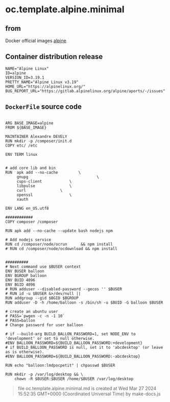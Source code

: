 # oc.template.alpine.minimal
## from
 Docker official images [alpine](https://hub.docker.com/_/alpine)
## Container distribution release


``` 
NAME="Alpine Linux"
ID=alpine
VERSION_ID=3.19.1
PRETTY_NAME="Alpine Linux v3.19"
HOME_URL="https://alpinelinux.org/"
BUG_REPORT_URL="https://gitlab.alpinelinux.org/alpine/aports/-/issues"

```



## `DockerFile` source code

``` 

ARG BASE_IMAGE=alpine
FROM ${BASE_IMAGE}

MAINTAINER Alexandre DEVELY 
RUN mkdir -p /composer/init.d
COPY etc/ /etc

ENV TERM linux


# add core lib and bin
RUN  apk add --no-cache 		\
     gnupg                              \
     cups-client			\
     libpulse				\
     curl				\
     openssl				\
     xauth

ENV LANG en_US.utf8

############
COPY composer /composer

RUN apk add --no-cache --update bash nodejs npm

# Add nodejs service
RUN cd /composer/node/ocrun 	 && npm install  
# RUN cd /composer/node/ocdownload && npm install


##########
# Next command use $BUSER context
ENV BUSER balloon
ENV BGROUP balloon
ENV BUID 4096
ENV BGID 4096
# RUN adduser --disabled-password --gecos '' $BUSER
# RUN id -u $BUSER &>/dev/null || 
RUN addgroup --gid $BGID $BGROUP
RUN adduser -D -h /home/balloon -s /bin/sh -u $BUID -G balloon $BUSER

# create an ubuntu user
# PASS=`pwgen -c -n -1 10`
# PASS=ballon
# Change password for user balloon

# if --build-arg BUILD_BALLON_PASSWORD=1, set NODE_ENV to 'development' or set to null otherwise.
#ENV BALLOON_PASSWORD=${BUILD_BALLOON_PASSWORD:+development}
# if BUILD_BALLOON_PASSWORD is null, set it to 'abcdesktop' (or leave as is otherwise).
#ENV BALLOON_PASSWORD=${BUILD_BALLOON_PASSWORD:-abcdesktop}

RUN echo "balloon:lmdpocpetit" | chpasswd $BUSER

RUN mkdir -p /var/log/desktop && \
    chown -R $BUSER:$BUSER /home/$BUSER /var/log/desktop

```



> file oc.template.alpine.minimal.md is created at Wed Mar 27 2024 15:52:35 GMT+0000 (Coordinated Universal Time) by make-docs.js
